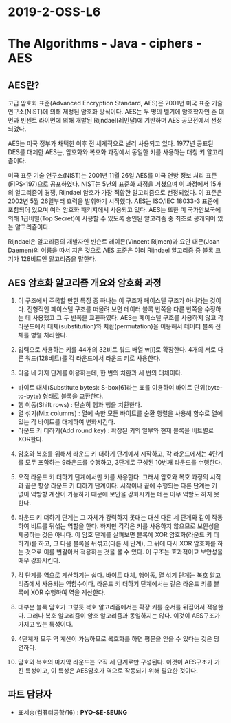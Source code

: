 # 2019-2-OSS-L6
# The Algorithms - Java - ciphers - AES

## AES란?
고급 암호화 표준(Advanced Encryption Standard, AES)은 2001년 미국 표준 기술 연구소(NIST)에 의해 제정된 암호화 방식이다. AES는 두 명의 벨기에 암호학자인 존 대먼과 빈센트 라이먼에 의해 개발된 Rijndael(레인달)에 기반하며 AES 공모전에서 선정되었다.

AES는 미국 정부가 채택한 이후 전 세계적으로 널리 사용되고 있다. 1977년 공표된 DES를 대체한 AES는, 암호화와 복호화 과정에서 동일한 키를 사용하는 대칭 키 알고리즘이다.

미국 표준 기술 연구소(NIST)는 2001년 11월 26일 AES를 미국 연방 정보 처리 표준(FIPS-197)으로 공포하였다. NIST는 5년의 표준화 과정을 거쳤으며 이 과정에서 15개의 알고리즘이 경쟁, Rijndael 암호가 가장 적합한 알고리즘으로 선정되었다. 이 표준은 2002년 5월 26일부터 효력을 발휘하기 시작했다. AES는 ISO/IEC 18033-3 표준에 포함되어 있으며 여러 암호화 패키지에서 사용되고 있다. AES는 또한 미 국가안보국에 의해 1급비밀(Top Secret)에 사용할 수 있도록 승인된 알고리즘 중 최초로 공개되어 있는 알고리즘이다.

Rijndael은 알고리즘의 개발자인 빈슨트 레이믄(Vincent Rijmen)과 요안 대믄(Joan Daemen)의 이름을 따서 지은 것으로 AES 표준은 여러 Rijndael 알고리즘 중 블록 크기가 128비트인 알고리즘을 말한다.

## AES 암호화 알고리즘 개요와 암호화 과정
1. 이 구조에서 주목할 만한 특징 중 하나는 이 구조가 페이스텔 구조가 아니라는 것이다. 전형적인 페이스텔 구조를 떠올려 보면 데이터 블록 반쪽을 다른 반쪽을 수정하는 데 사용했고 그 두 반쪽을 교환하였다. AES는 페이스텔 구조를 사용하지 않고 각 라운드에서 대체(substitution)와 치환(permutation)을 이용해서 데이터 블록 전체를 병렬 처리한다.

2. 입력으로 사용하는 키를 44개의 32비트 워드 배열 w[i]로 확장한다. 4개의 서로 다른 워드(128비트)를 각 라운드에서 라운드 키로 사용한다.

3. 다음 네 가지 단계를 이용하는데, 한 번의 치환과 세 번의 대체이다.
 - 바이트 대체(Substitute bytes): S-box[6]라는 표를 이용하여 바이트 단위(byte-to-byte) 형태로 블록을 교환한다.
 - 행 이동(Shift rows) : 단순히 행과 행을 치환한다.
 - 열 섞기(Mix columns) : 열에 속한 모든 바이트를 순환 행렬을 사용해 함수로 열에 있는 각 바이트를 대체하여 변화시킨다.
 - 라운드 키 더하기(Add round key) : 확장된 키의 일부와 현재 블록을 비트별로 XOR한다.

4. 암호와 복호를 위해서 라운드 키 더하기 단계에서 시작하고, 각 라운드에서는 4단계를 모두 포함하는 9라운드를 수행하고, 3단계로 구성된 10번째 라운드를 수행한다.

5. 오직 라운드 키 더하기 단계에서만 키를 사용한다. 그래서 암호와 복호 과정의 시작과 끝은 항상 라운드 키 더하기 단계이다. 시작이나 끝에 수행되는 다른 단계는 키 없이 역방향 계산이 가능하기 때문에 보안을 강화시키는 데는 아무 역할도 하지 못한다.

6. 라운드 키 더하기 단계는 그 자체가 강력하지 못대는 대신 다른 세 단계와 같이 작동하여 비트를 뒤섞는 역할을 한다. 하지만 각각은 키를 사용하지 않으므로 보안성을 제공하는 것은 아니다. 이 암호 단계를 살펴보면 블록에 XOR 암호화(라운드 키 더하기)를 하고, 그 다음 블록을 뒤섞고(다른 세 단계), 그 뒤에 다시 XOR 암호화를 하는 것으로 이를 번갈아서 적용하는 것을 볼 수 있다. 이 구조는 효과적이고 보안성을 매우 강화시킨다.

7. 각 단계를 역으로 계산하기는 쉽다. 바이트 대체, 행이동, 열 섞기 단계는 복호 알고리즘에서 사용되는 역함수이다, 라운드 키 더하기 단계에서는 같은 라운드 키를 블록에 XOR 수행하여 역을 계산한다.

8. 대부분 블록 암호가 그렇듯 복호 알고리즘에서는 확장 키를 순서를 뒤집어서 적용한다. 그러나 복호 알고리즘이 암호 알고리즘과 동일하지는 않다. 이것이 AES구조가 가지고 있는 특성이다.

9. 4단계가 모두 역 계산이 가능하므로 복호화를 하면 평문을 얻을 수 있다는 것은 당연하다.

10. 암호와 복호의 마지막 라운드는 오직 세 단계로만 구성된다. 이것이 AES구조가 가진 특성이고, 이 특성은 AES암호가 역으로 작동되기 위해 필요한 것이다.

## 파트 담당자
- 표세승(컴퓨터공학/16) : **PYO-SE-SEUNG**  
